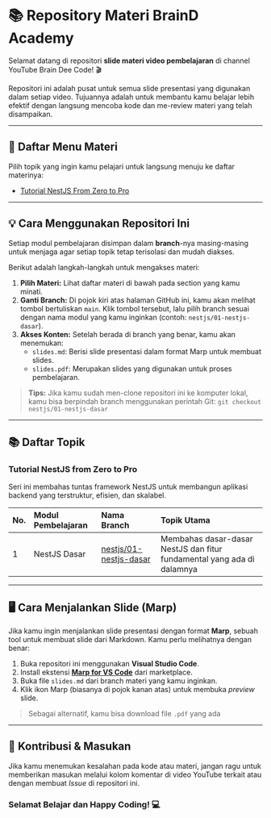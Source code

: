 # 📚 Repository Materi BrainD Academy

Selamat datang di repositori **slide materi video pembelajaran** di channel YouTube Brain Dee Code! 🎬

Repositori ini adalah pusat untuk semua slide presentasi yang digunakan dalam setiap video. Tujuannya adalah untuk membantu kamu belajar lebih efektif dengan langsung mencoba kode dan me-review materi yang telah disampaikan.

---

## 📖 Daftar Menu Materi

Pilih topik yang ingin kamu pelajari untuk langsung menuju ke daftar materinya:

- [Tutorial NestJS From Zero to Pro](#tutorial-nestjs-from-zero-to-pro)

---

## 💡 Cara Menggunakan Repositori Ini

Setiap modul pembelajaran disimpan dalam **branch**-nya masing-masing untuk menjaga agar setiap topik tetap terisolasi dan mudah diakses.

Berikut adalah langkah-langkah untuk mengakses materi:

1.  **Pilih Materi:** Lihat daftar materi di bawah pada section yang kamu minati.
2.  **Ganti Branch:** Di pojok kiri atas halaman GitHub ini, kamu akan melihat tombol bertuliskan `main`. Klik tombol tersebut, lalu pilih branch sesuai dengan nama modul yang kamu inginkan (contoh: `nestjs/01-nestjs-dasar`).
3.  **Akses Konten:** Setelah berada di branch yang benar, kamu akan menemukan:
    - `slides.md`: Berisi slide presentasi dalam format Marp untuk membuat slides.
    - `slides.pdf`: Merupakan slides yang digunakan untuk proses pembelajaran.

> **Tips:** Jika kamu sudah men-clone repositori ini ke komputer lokal, kamu bisa berpindah branch menggunakan perintah Git:
> `git checkout nestjs/01-nestjs-dasar`

---

## 📚 Daftar Topik

### Tutorial NestJS from Zero to Pro

Seri ini membahas tuntas framework NestJS untuk membangun aplikasi backend yang terstruktur, efisien, dan skalabel.

| No. | Modul Pembelajaran | Nama Branch                                                                                        | Topik Utama                                                            |
| :-- | :----------------- | :------------------------------------------------------------------------------------------------- | :--------------------------------------------------------------------- |
| 1   | NestJS Dasar       | [nestjs/01-nestjs-dasar](https://github.com/braindeecode/slide-materi/tree/nestjs/01-nestjs-dasar) | Membahas dasar-dasar NestJS dan fitur fundamental yang ada di dalamnya |

---

## 🖥️ Cara Menjalankan Slide (Marp)

Jika kamu ingin menjalankan slide presentasi dengan format **Marp**, sebuah tool untuk membuat slide dari Markdown. Kamu perlu melihatnya dengan benar:

1.  Buka repositori ini menggunakan **Visual Studio Code**.
2.  Install ekstensi [**Marp for VS Code**](https://marketplace.visualstudio.com/items?itemName=marp-team.marp-vscode) dari marketplace.
3.  Buka file `slides.md` dari branch materi yang kamu inginkan.
4.  Klik ikon Marp (biasanya di pojok kanan atas) untuk membuka _preview_ slide.

> Sebagai alternatif, kamu bisa download file `.pdf` yang ada

---

## 🙌 Kontribusi & Masukan

Jika kamu menemukan kesalahan pada kode atau materi, jangan ragu untuk memberikan masukan melalui kolom komentar di video YouTube terkait atau dengan membuat _Issue_ di repositori ini.

### Selamat Belajar dan Happy Coding! 💻
